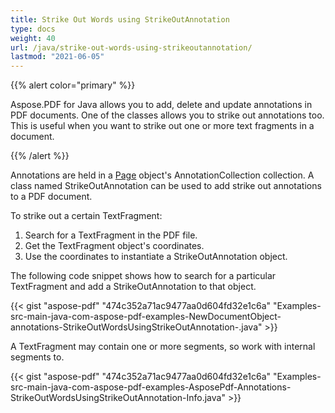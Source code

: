 ```yaml
---
title: Strike Out Words using StrikeOutAnnotation
type: docs
weight: 40
url: /java/strike-out-words-using-strikeoutannotation/
lastmod: "2021-06-05"
---
```


{{% alert color="primary" %}}

Aspose.PDF for Java allows you to add, delete and update annotations in PDF documents. One of the classes allows you to strike out annotations too. This is useful when you want to strike out one or more text fragments in a document.

{{% /alert %}}

Annotations are held in a [Page](https://apireference.aspose.com/java/pdf/com.aspose.pdf/Page) object's AnnotationCollection collection. A class named StrikeOutAnnotation can be used to add strike out annotations to a PDF document.

To strike out a certain TextFragment:

1. Search for a TextFragment in the PDF file.
1. Get the TextFragment object's coordinates.
1. Use the coordinates to instantiate a StrikeOutAnnotation object.

The following code snippet shows how to search for a particular TextFragment and add a StrikeOutAnnotation to that object.



{{< gist "aspose-pdf" "474c352a71ac9477aa0d604fd32e1c6a" "Examples-src-main-java-com-aspose-pdf-examples-NewDocumentObject-annotations-StrikeOutWordsUsingStrikeOutAnnotation-.java" >}}


A TextFragment may contain one or more segments, so work with internal segments to.

{{< gist "aspose-pdf" "474c352a71ac9477aa0d604fd32e1c6a" "Examples-src-main-java-com-aspose-pdf-examples-AsposePdf-Annotations-StrikeOutWordsUsingStrikeOutAnnotation-Info.java" >}}
